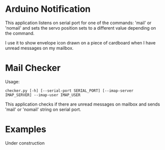 # Arduino Notification

This application listens on serial port for one of the commands: 'mail' or 'nomail' and sets the servo position sets to a different value depending on the command.

I use it to show envelope icon drawn on a piece of cardboard when I have unread messages on my mailbox.



# Mail Checker

Usage:

`checker.py [-h] [--serial-port SERIAL_PORT] [--imap-server IMAP_SERVER] --imap-user IMAP_USER`

This application checks if there are unread messages on mailbox and sends 'mail' or 'nomail' string on serial port.

# Examples

Under construction
